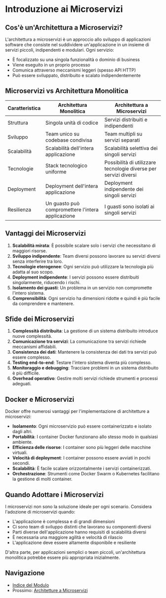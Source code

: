 # Introduzione ai Microservizi

## Cos'è un'Architettura a Microservizi?

L'architettura a microservizi è un approccio allo sviluppo di applicazioni software che consiste nel suddividere un'applicazione in un insieme di servizi piccoli, indipendenti e modulari. Ogni servizio:

- È focalizzato su una singola funzionalità o dominio di business
- Viene eseguito in un proprio processo
- Comunica attraverso meccanismi leggeri (spesso API HTTP)
- Può essere sviluppato, distribuito e scalato indipendentemente

## Microservizi vs Architettura Monolitica

| Caratteristica | Architettura Monolitica | Architettura a Microservizi |
|----------------|--------------------------|-----------------------------|
| Struttura | Singola unità di codice | Servizi distribuiti e indipendenti |
| Sviluppo | Team unico su codebase condivisa | Team multipli su servizi separati |
| Scalabilità | Scalabilità dell'intera applicazione | Scalabilità selettiva dei singoli servizi |
| Tecnologie | Stack tecnologico uniforme | Possibilità di utilizzare tecnologie diverse per servizi diversi |
| Deployment | Deployment dell'intera applicazione | Deployment indipendente dei singoli servizi |
| Resilienza | Un guasto può compromettere l'intera applicazione | I guasti sono isolati ai singoli servizi |

## Vantaggi dei Microservizi

1. **Scalabilità mirata**: È possibile scalare solo i servizi che necessitano di maggiori risorse.
2. **Sviluppo indipendente**: Team diversi possono lavorare su servizi diversi senza interferire tra loro.
3. **Tecnologie eterogenee**: Ogni servizio può utilizzare la tecnologia più adatta al suo scopo.
4. **Deployment indipendente**: I servizi possono essere distribuiti singolarmente, riducendo i rischi.
5. **Isolamento dei guasti**: Un problema in un servizio non compromette l'intero sistema.
6. **Comprensibilità**: Ogni servizio ha dimensioni ridotte e quindi è più facile da comprendere e mantenere.

## Sfide dei Microservizi

1. **Complessità distribuita**: La gestione di un sistema distribuito introduce nuove complessità.
2. **Comunicazione tra servizi**: La comunicazione tra servizi richiede meccanismi affidabili.
3. **Consistenza dei dati**: Mantenere la consistenza dei dati tra servizi può essere complesso.
4. **Testing end-to-end**: Testare l'intero sistema diventa più complesso.
5. **Monitoraggio e debugging**: Tracciare problemi in un sistema distribuito è più difficile.
6. **Overhead operativo**: Gestire molti servizi richiede strumenti e processi adeguati.

## Docker e Microservizi

Docker offre numerosi vantaggi per l'implementazione di architetture a microservizi:

- **Isolamento**: Ogni microservizio può essere containerizzato e isolato dagli altri.
- **Portabilità**: I container Docker funzionano allo stesso modo in qualsiasi ambiente.
- **Efficienza delle risorse**: I container sono più leggeri delle macchine virtuali.
- **Velocità di deployment**: I container possono essere avviati in pochi secondi.
- **Scalabilità**: È facile scalare orizzontalmente i servizi containerizzati.
- **Orchestrazione**: Strumenti come Docker Swarm o Kubernetes facilitano la gestione di molti container.

## Quando Adottare i Microservizi

I microservizi non sono la soluzione ideale per ogni scenario. Considera l'adozione di microservizi quando:

- L'applicazione è complessa e di grandi dimensioni
- Ci sono team di sviluppo distinti che lavorano su componenti diversi
- Parti diverse dell'applicazione hanno requisiti di scalabilità diversi
- È necessaria una maggiore agilità e velocità di rilascio
- L'applicazione deve essere altamente disponibile e resiliente

D'altra parte, per applicazioni semplici o team piccoli, un'architettura monolitica potrebbe essere più appropriata inizialmente.

## Navigazione

- [Indice del Modulo](../README.md)
- Prossimo: [Architetture a Microservizi](./02-ArchitettureMicroservizi.md)